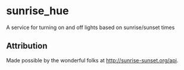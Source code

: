 # sunrise_hue
A service for turning on and off lights based on sunrise/sunset times

## Attribution

Made possible by the wonderful folks at http://sunrise-sunset.org/api.
